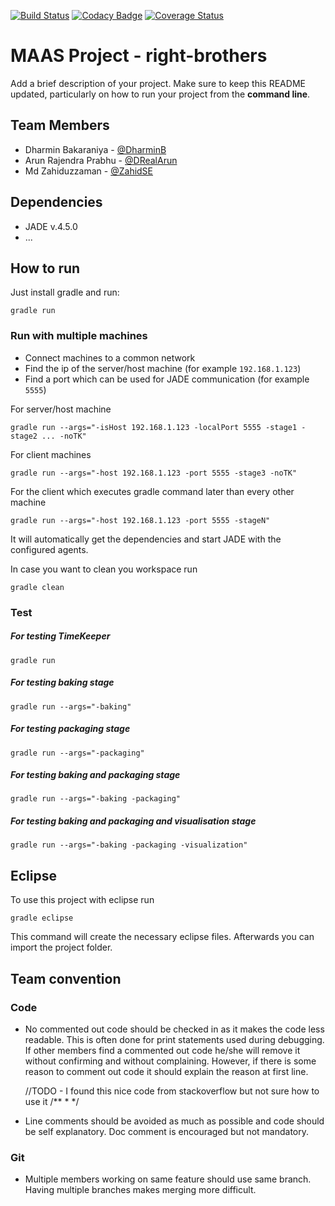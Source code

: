 [![Build Status](https://travis-ci.org/HBRS-MAAS/ws18-project-right-brothers.svg?branch=master)](https://travis-ci.org/HBRS-MAAS/ws18-project-right-brothers)
[![Codacy Badge](https://api.codacy.com/project/badge/Grade/f65d632f35334321a8ee3a5feaf6a26c)](https://www.codacy.com/app/DRealArun/ws18-project-right-brothers?utm_source=github.com&amp;utm_medium=referral&amp;utm_content=HBRS-MAAS/ws18-project-right-brothers&amp;utm_campaign=Badge_Grade)
[![Coverage Status](https://coveralls.io/repos/github/HBRS-MAAS/ws18-project-right-brothers/badge.svg?branch=master)](https://coveralls.io/github/HBRS-MAAS/ws18-project-right-brothers?branch=master)

# MAAS Project - right-brothers

Add a brief description of your project. Make sure to keep this README updated, particularly on how to run your project from the **command line**.

## Team Members
*   Dharmin Bakaraniya - [@DharminB](https://github.com/DharminB)
*   Arun Rajendra Prabhu - [@DRealArun](https://github.com/DRealArun)
*   Md Zahiduzzaman - [@ZahidSE](https://github.com/ZahidSE)

## Dependencies
* JADE v.4.5.0
* ...

## How to run
Just install gradle and run:

    gradle run

### Run with multiple machines
*   Connect machines to a common network
*   Find the ip of the server/host machine (for example `192.168.1.123`)
*   Find a port which can be used for JADE communication (for example `5555`)

For server/host machine

    gradle run --args="-isHost 192.168.1.123 -localPort 5555 -stage1 -stage2 ... -noTK"

For client machines

    gradle run --args="-host 192.168.1.123 -port 5555 -stage3 -noTK"
    
For the client which executes gradle command later than every other machine

    gradle run --args="-host 192.168.1.123 -port 5555 -stageN"

It will automatically get the dependencies and start JADE with the configured agents.

In case you want to clean you workspace run

    gradle clean


### Test

##### For testing TimeKeeper

    gradle run

##### For testing baking stage

    gradle run --args="-baking"

##### For testing packaging stage
    
    gradle run --args="-packaging"

##### For testing baking and packaging stage

    gradle run --args="-baking -packaging"
    
##### For testing baking and packaging and visualisation stage

	gradle run --args="-baking -packaging -visualization"

## Eclipse
To use this project with eclipse run

    gradle eclipse

This command will create the necessary eclipse files.
Afterwards you can import the project folder.

## Team convention

### Code
*   No commented out code should be checked in as it makes the code less readable. This is often done for print statements used during debugging. If other members find a commented out code he/she will remove it without confirming and without complaining. However, if there is some reason to comment out code it should explain the reason at first line.

    //TODO - I found this nice code from stackoverflow but not sure how to use it
    /**
     *
     */

*   Line comments should be avoided as much as possible and code should be self explanatory. Doc comment is encouraged but not mandatory.

### Git
*   Multiple members working on same feature should use same branch. Having multiple branches makes merging more difficult.
